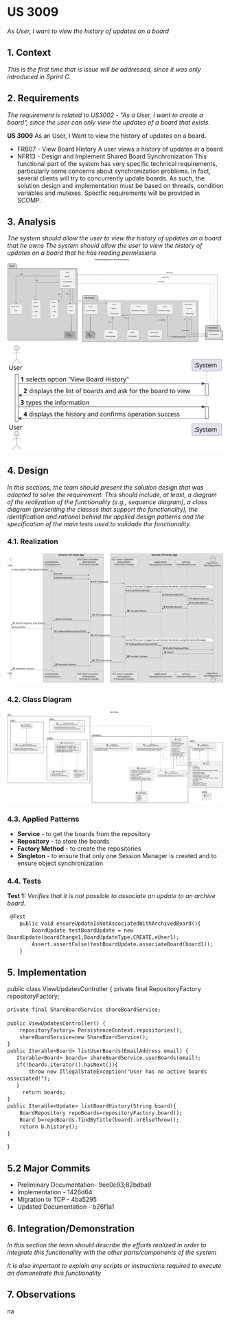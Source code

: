 # US 3009

*As User, I want to view the history of updates on a board*

## 1. Context

*This is the first time that is issue will be addressed, since it was only introduced in Sprint C.*
## 2. Requirements

*The requirement is related to US3002 - "As a User, I want to create a board", since the user can only view the updates of a board that exists.*


**US 3009** As an User, I Want to view the history of updates on a board.
* FRB07 - View Board History A user views a history of updates in a board
* NFR13 - Design and Implement Shared Board Synchronization This functional
  part of the system has very specific technical requirements, particularly some concerns
  about synchronization problems. In fact, several clients will try to concurrently update
  boards. As such, the solution design and implementation must be based on threads,
  condition variables and mutexes. Specific requirements will be provided in SCOMP.

## 3. Analysis

*The system should allow the user to view the history of updates on a board that he owns*
*The system should allow the user to view the history of updates on a board that he has reading permissions*
![Domain Model](US_3009_BoardHistory_DM-Domain_Model_Extract__View_Board_History.svg "Domain Model Extract")
![System Sequence Diagram](US_3009_Board_History_SSD.svg)


## 4. Design

*In this sections, the team should present the solution design that was adopted to solve the requirement. This should include, at least, a diagram of the realization of the functionality (e.g., sequence diagram), a class diagram (presenting the classes that support the functionality), the identification and rational behind the applied design patterns and the specification of the main tests used to validade the functionality.*

### 4.1. Realization
![Sequence Diagram](US3009_BoardHistory_SD.svg "Sequence Diagram")
### 4.2. Class Diagram

![a class diagram](US_3009_BoardHistory_CD-Board_History.svg "A Class Diagram")

### 4.3. Applied Patterns
- **Service** - to get the boards from the repository
- **Repository** - to store the boards
- **Factory Method** - to create the repositories
- **Singleton** - to ensure that only one Session Manager is created and to ensure object synchronization
### 4.4. Tests

**Test 1:** *Verifies that it is not possible to associate an update to an archive board.*

```
 @Test
    public void ensureUpdateIsNotAssociatedWithArchivedBoard(){
        BoardUpdate testBoardUpdate = new BoardUpdate(boardChange1,BoardUpdateType.CREATE,eUser1);
        Assert.assertFalse(testBoardUpdate.associateBoard(board1));
    }
````

## 5. Implementation
public class ViewUpdatesController {
private final RepositoryFactory repositoryFactory;

    private final ShareBoardService shareBoardService;

    public ViewUpdatesController() {
        repositoryFactory= PersistenceContext.repositories();
        shareBoardService=new ShareBoardService();
    }
    public Iterable<Board> listUserBoards(EmailAddress email) {
       Iterable<Board> boards= shareBoardService.userBoards(email);
       if(!boards.iterator().hasNext()){
           throw new IllegalStateException("User has no active boards associated!");
       }
         return boards;
    }
    public Iterable<Update> listBoardHistory(String board){
        BoardRepository repoBoards=repositoryFactory.board();
        Board b=repoBoards.findByTitle(board).orElseThrow();
        return b.history();
    }
}

## 5.2 Major Commits
* Preliminary Documentation- 9ee0c93;82bdba9
* Implementation - 1426d64
* Migration to TCP - 4ba5295
* Updated Documentation - b26f1a1

## 6. Integration/Demonstration

*In this section the team should describe the efforts realized in order to integrate this functionality with the other parts/components of the system*

*It is also important to explain any scripts or instructions required to execute an demonstrate this functionality*

## 7. Observations
na